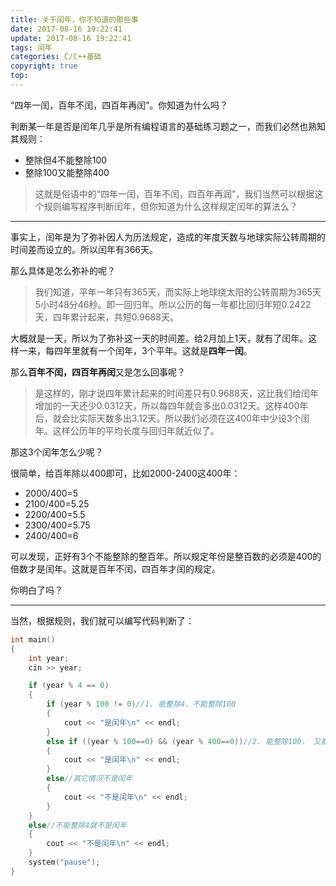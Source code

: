 ```yaml
---
title: 关于闰年，你不知道的那些事
date: 2017-08-16 19:22:41
update: 2017-08-16 19:22:41
tags: 闰年
categories: C/C++基础
copyright: true
top:
---
```



“四年一闰，百年不闰，四百年再闰”。你知道为什么吗？

<!-- more -->



判断某一年是否是闰年几乎是所有编程语言的基础练习题之一，而我们必然也熟知其规则：


- 整除但4不能整除100
- 整除100又能整除400

>这就是俗语中的“四年一闰，百年不闰，四百年再润”，我们当然可以根据这个规则编写程序判断闰年，但你知道为什么这样规定闰年的算法么？


----------
事实上，闰年是为了弥补因人为历法规定，造成的年度天数与地球实际公转周期的时间差而设立的。所以闰年有366天。

那么具体是怎么弥补的呢？

>我们知道，平年一年只有365天，而实际上地球绕太阳的公转周期为365天5小时48分46秒。即一回归年。所以公历的每一年都比回归年短0.2422天，四年累计起来，共短0.9688天。

大概就是一天，所以为了弥补这一天的时间差。给2月加上1天，就有了闰年。这样一来，每四年里就有一个闰年，3个平年。这就是**四年一闰**。

那么**百年不闰，四百年再闰**又是怎么回事呢？

>是这样的，刚才说四年累计起来的时间差只有0.9688天，这比我们给闰年增加的一天还少0.0312天，所以每四年就会多出0.0312天。这样400年后，就会比实际天数多出3.12天。所以我们必须在这400年中少设3个闰年。这样公历年的平均长度与回归年就近似了。

那这3个闰年怎么少呢？

很简单，给百年除以400即可，比如2000-2400这400年：



- 2000/400=5
- 2100/400=5.25
- 2200/400=5.5
- 2300/400=5.75
- 2400/400=6

可以发现，正好有3个不能整除的整百年。所以规定年份是整百数的必须是400的倍数才是闰年。这就是百年不闰，四百年才闰的规定。

你明白了吗？


----------

当然，根据规则，我们就可以编写代码判断了：


```C++
int main()
{
	int year;
	cin >> year;

	if (year % 4 == 0)
	{
		if (year % 100 != 0)//1. 能整除4，不能整除100
		{
			cout << "是闰年\n" << endl;
		}
		else if ((year % 100==0) && (year % 400==0))//2. 能整除100， 又能整除400
		{
			cout << "是闰年\n" << endl;
		}
		else//其它情况不是闰年
		{
			cout << "不是闰年\n" << endl;
		}
	}
	else//不能整除4就不是闰年
	{
		cout << "不是闰年\n" << endl;
	}
	system("pause");
}
``` 
	
